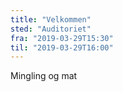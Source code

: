 ```yaml
---
title: "Velkommen"
sted: "Auditoriet"
fra: "2019-03-29T15:30"
til: "2019-03-29T16:00"
---
```


Mingling og mat